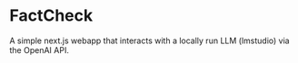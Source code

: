 # FactCheck
A simple next.js webapp that interacts with a locally run LLM (lmstudio) via the OpenAI API.
